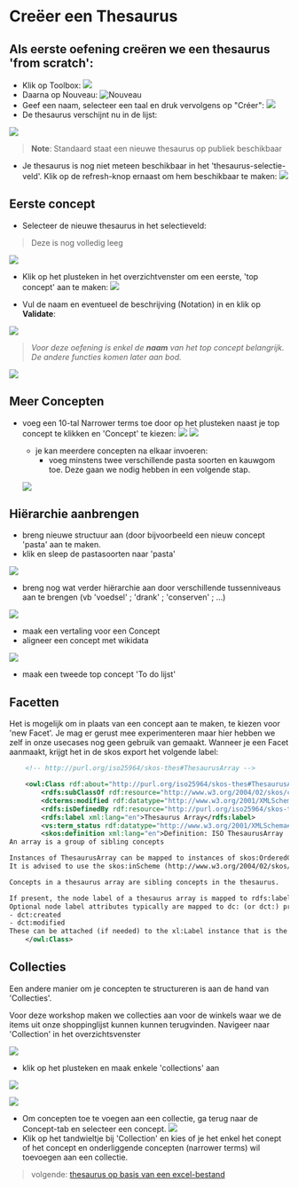 # Creëer een Thesaurus

## Als eerste oefening creëren we een thesaurus 'from scratch':


 - Klik op Toolbox:
 ![](assets/nieuwethesaurus-0e73d9ab.png)
 - Daarna op Nouveau: ![Nouveau](assets/nieuwethesaurus-1bfb8b9c.png)
 - Geef een naam, selecteer een taal en druk vervolgens op "Créer": ![](assets/nieuwethesaurus-9ecb1cbe.png)
 - De thesaurus verschijnt nu in de lijst:

![](assets/nieuwethesaurus-e6c5df94.png)
> <b>Note</b>: Standaard staat een nieuwe thesaurus op publiek beschikbaar

- Je thesaurus is nog niet meteen beschikbaar in het 'thesaurus-selectie-veld'. Klik op de refresh-knop ernaast om hem beschikbaar te maken: ![](assets/nieuwethesaurus-ac900159.png)

## Eerste concept

- Selecteer de nieuwe thesaurus in het selectieveld:

> Deze is nog volledig leeg

![](assets/nieuwethesaurus-2a51cce9.png)
 - Klik op het plusteken in het overzichtvenster om een eerste, 'top concept' aan te maken: ![](assets/nieuwethesaurus-99270b17.png)

 - Vul de naam en eventueel de beschrijving (Notation) in en klik op <b>Validate</b>:

 ![](assets/nieuwethesaurus-ca6016a0.png)
 > <i>Voor deze oefening is enkel de <b>naam</b> van het top concept belangrijk. De andere functies komen later aan bod.</i>

![](assets/nieuwethesaurus-9ee843cc.png)

## Meer Concepten
- voeg een 10-tal Narrower terms toe door op het plusteken naast je top concept te klikken en 'Concept' te kiezen: ![](assets/nieuwethesaurus-78fde3cc.png)
    ![](assets/nieuwethesaurus-65b0ef4a.png)
    - je kan meerdere concepten na elkaar invoeren:
      - voeg minstens twee verschillende pasta soorten en kauwgom toe. Deze gaan we nodig hebben in een volgende stap.

    ![](assets/nieuwethesaurus-7ebfe824.png)


## Hiërarchie aanbrengen

- breng nieuwe structuur aan (door bijvoorbeeld een nieuw concept 'pasta' aan te maken.
- klik en sleep de pastasoorten naar 'pasta'

![](assets/2022-10-18_10-46_pasta.gif)
- breng nog wat verder hiërarchie aan door verschillende tussenniveaus aan te brengen (vb 'voedsel' ; 'drank' ; 'conserven' ; ...)

![](assets/nieuwethesaurus-4c8fcbfb.png)

- maak een vertaling voor een Concept
- aligneer een concept met wikidata



![](assets/nieuwethesaurus-5799b2df.png)

- maak een tweede top concept 'To do lijst'

## Facetten

Het is mogelijk om in plaats van een concept aan te maken, te kiezen voor 'new Facet'.
Je mag er gerust mee experimenteren maar hier hebben we zelf in onze usecases nog geen gebruik van gemaakt.
Wanneer je een Facet aanmaakt, krijgt het in de skos export het volgende label:

``` xml
    <!-- http://purl.org/iso25964/skos-thes#ThesaurusArray -->

    <owl:Class rdf:about="http://purl.org/iso25964/skos-thes#ThesaurusArray">
        <rdfs:subClassOf rdf:resource="http://www.w3.org/2004/02/skos/core#Collection"/>
        <dcterms:modified rdf:datatype="http://www.w3.org/2001/XMLSchema#date">2013-12-09</dcterms:modified>
        <rdfs:isDefinedBy rdf:resource="http://purl.org/iso25964/skos-thes"/>
        <rdfs:label xml:lang="en">Thesaurus Array</rdfs:label>
        <vs:term_status rdf:datatype="http://www.w3.org/2001/XMLSchema#string">released</vs:term_status>
        <skos:definition xml:lang="en">Definition: ISO ThesaurusArray
An array is a group of sibling concepts

Instances of ThesaurusArray can be mapped to instances of skos:OrderedCollection (a subclass of skos:Collection) if and only if the array needs to be an ordered array (in the ISO-25964 model the value of its Boolean attribute "ordered" is true).
It is advised to use the skos:inScheme (http://www.w3.org/2004/02/skos/core#inScheme) property on such a skos:Collection to relate it to its Thesaurus (see ISO 25964: isPartOf).

Concepts in a thesaurus array are sibling concepts in the thesaurus.

If present, the node label of a thesaurus array is mapped to rdfs:label or xl:prefLabel.
Optional node label attributes typically are mapped to dc: (or dct:) properties:
- dct:created
- dct:modified
These can be attached (if needed) to the xl:Label instance that is the value of xl:prefLabel.</skos:definition>
    </owl:Class>
```

## Collecties

Een andere manier om je concepten te structureren is aan de hand van 'Collecties'.

Voor deze workshop maken we collecties aan voor de winkels waar we de items uit onze shoppinglijst kunnen kunnen terugvinden.
Navigeer naar 'Collection' in het overzichtsvenster

![](assets/2022-10-19-20-42-29.png)

- klik op het plusteken en maak enkele 'collections' aan

![](assets/2022-10-19-20-44-13.png)

![](assets/2022-10-19-20-45-58.png)

- Om concepten toe te voegen aan een collectie, ga terug naar de Concept-tab en selecteer een concept.
![](assets/2022-10-19-20-47-41.png)
- Klik op het tandwieltje bij 'Collection' en kies of je het enkel het conept of het concept en onderliggende concepten (narrower terms) wil toevoegen aan een collectie.



> volgende: [thesaurus op basis van een excel-bestand](https://github.com/MoMu-Antwerp/WorkshopOpentheso/blob/main/import_csv.md)
